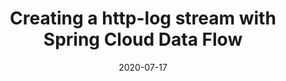 ---
date: '2020-07-17'
description: Getting started with Spring Cloud Data Flow on Kubernetes doesn’t have
  to be difficult! With Ben Wilcock’s (@benbravo73) handy video guide and Data Flow’s
  ready-made components, you’ll have your first data stream up and running in under
  5 minutes!
lastmod: '2020-09-17'
patterns:
- Eventing
tags:
- Spring
- Event Streaming
title: Creating a http-log stream with Spring Cloud Data Flow
youtube_id: ezsgWoMwnqM
---